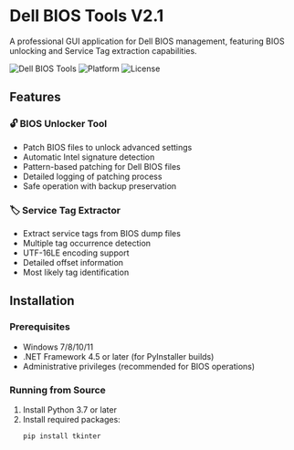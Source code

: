 # Dell BIOS Tools V2.1

A professional GUI application for Dell BIOS management, featuring BIOS unlocking and Service Tag extraction capabilities.

![Dell BIOS Tools](https://img.shields.io/badge/Version-2.1-blue) ![Platform](https://img.shields.io/badge/Platform-Windows-green) ![License](https://img.shields.io/badge/License-MIT-yellow)

## Features

### 🔓 BIOS Unlocker Tool
- Patch BIOS files to unlock advanced settings
- Automatic Intel signature detection
- Pattern-based patching for Dell BIOS files
- Detailed logging of patching process
- Safe operation with backup preservation

### 🏷️ Service Tag Extractor
- Extract service tags from BIOS dump files
- Multiple tag occurrence detection
- UTF-16LE encoding support
- Detailed offset information
- Most likely tag identification

## Installation

### Prerequisites
- Windows 7/8/10/11
- .NET Framework 4.5 or later (for PyInstaller builds)
- Administrative privileges (recommended for BIOS operations)

### Running from Source
1. Install Python 3.7 or later
2. Install required packages:
   ```bash
   pip install tkinter
